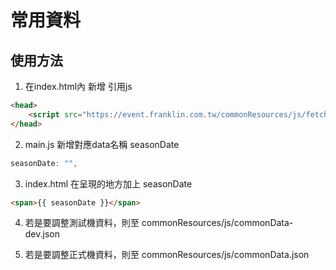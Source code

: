 # 常用資料

## 使用方法

1. 在index.html內 新增 引用js

```html
<head>
    <script src="https://event.franklin.com.tw/commonResources/js/fetchCommonData.min.js"></script>
</head>
```

2. main.js 新增對應data名稱 seasonDate

```js
seasonDate: "",
```

3. index.html 在呈現的地方加上 seasonDate

```html
<span>{{ seasonDate }}</span>
```

4. 若是要調整測試機資料，則至 commonResources/js/commonData-dev.json

5. 若是要調整正式機資料，則至 commonResources/js/commonData.json



